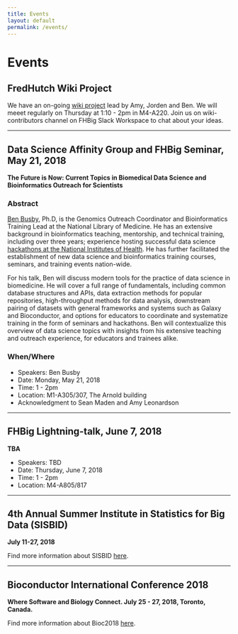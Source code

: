 ```yaml
---
title: Events
layout: default
permalink: /events/
---
```

# Events

## FredHutch Wiki Project

We have an on-going [wiki project](https://fredhutch.github.io/wiki/) lead 
by Amy, Jorden and Ben. We will meeet regularly on Thursday at 1:10 - 2pm 
in M4-A220. Join us on wiki-contributors channel on FHBig Slack Workspace 
to chat about your ideas.

---

## Data Science Affinity Group and FHBig Seminar, May 21, 2018
__The Future is Now: Current Topics in Biomedical Data Science and Bioinformatics Outreach for
Scientists__

### Abstract
[Ben Busby](http://linkedin.com/in/dcgenomics), Ph.D, is the
Genomics Outreach Coordinator and Bioinformatics Training Lead at the
National Library of Medicine. He has an extensive background in
bioinformatics teaching, mentorship, and technical training, including
over three years; experience hosting successful data science
[hackathons  at the National Institutes of Health](https://github.com/NCBI-Hackathons). He 
has further facilitated the establishment of new data science and
bioinformatics training courses, seminars, and training events nation-wide.

For his talk, Ben will discuss modern tools for the practice of data science
in biomedicine. He will cover a full range of fundamentals, including
common database structures and APIs, data extraction methods for
popular repositories, high-throughput methods for data analysis,
downstream pairing of datasets with general frameworks and systems
such as Galaxy and Bioconductor, and options for educators to
coordinate and systematize training in the form of seminars and
hackathons. Ben will contextualize this overview of data science
topics with insights from his extensive teaching and outreach
experience, for educators and trainees alike.

### When/Where
- Speakers: Ben Busby
- Date: Monday, May 21, 2018
- Time: 1 - 2pm
- Location: M1-A305/307, The Arnold building
- Acknowledgment to Sean Maden and Amy Leonardson

---

## FHBig Lightning-talk, June 7, 2018
__TBA__

- Speakers: TBD
- Date: Thursday,  June 7, 2018
- Time: 1 - 2pm
- Location: M4-A805/817

---

## 4th Annual Summer Institute in Statistics for Big Data (SISBID)
__July 11-27, 2018__

Find more information about SISBID [here](http://www.biostat.washington.edu/suminst/sisbid).

---

## Bioconductor International Conference 2018
__Where Software and Biology Connect. July 25 - 27, 2018, Toronto, Canada.__

Find more information about Bioc2018 [here](http://bioc2018.bioconductor.org/).
